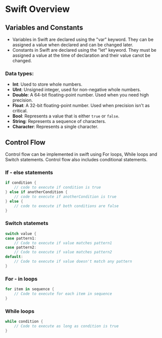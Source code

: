 # Swift Overview

## Variables and Constants

- Variables in Swift are declared using the "var" keyword. They can be assigned a value when declared and can be changed later.
- Constants in Swift are declared using the "let" keyword. They must be assigned a value at the time of declaration and their value canot be changed.

### Data types:
- **Int**: Used to store whole numbers.
- **UInt**: Unsigned integer, used for non-negative whole numbers.
- **Double**: A 64-bit floating-point number. Used when you need high precision.
- **Float**: A 32-bit floating-point number. Used when precision isn't as critical.
- **Bool**: Represents a value that is either `true` or `false`.
- **String**: Represents a sequence of characters.
- **Character**: Represents a single character.

## Control Flow
Control flow can be implemented in swift using For loops, While loops and Switch statements. Control flow also includes conditional statements.

### If - else statements
```swift
if condition {
    // code to execute if condition is true
} else if anotherCondition {
    // code to execute if anotherCondition is true
} else {
    // code to execute if both conditions are false
}
```
### Switch statemets
```swift
switch value {
case pattern1:
    // Code to execute if value matches pattern1
case pattern2:
    // Code to execute if value matches pattern2
default:
    // Code to execute if value doesn't match any pattern
}
```
### For - in loops
```swift
for item in sequence {
    // Code to execute for each item in sequence
}
```
### While loops
```swift
while condition {
    // Code to execute as long as condition is true
}
```






  

